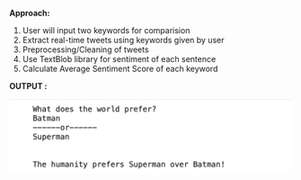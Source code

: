 **Approach:**

1)  User will input two keywords for comparision
2)  Extract real-time tweets using keywords given by user
3)  Preprocessing/Cleaning of tweets
4)  Use TextBlob library for sentiment of each sentence
5)  Calculate Average Sentiment Score of each keyword


**OUTPUT :**

![output](https://github.com/hemil19/Data-Engineering/blob/main/Sentiment%20Comparision%20of%20Keywords/output.png)
